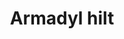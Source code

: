 ---
layout: item
title: Armadyl hilt
item-id: 11810
datatable: true
id: 11810
name: "Armadyl hilt"
members: true
lowalch: 200000
highalch: 300000
examine: "Brimming with potential."
monsters:
  - id: 3162
    name: "Kree'arra"
    members: true
    combat_level: 580
    wiki_url: "https://oldschool.runescape.wiki/w/Kree'arra"
    drops:
      - quantity: "1"
        rarity: 0.001968503937007874
        drop_requirements: null
---